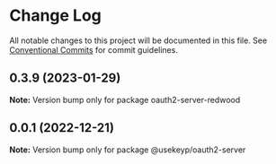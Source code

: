 # Change Log

All notable changes to this project will be documented in this file.
See [Conventional Commits](https://conventionalcommits.org) for commit guidelines.

## 0.3.9 (2023-01-29)

**Note:** Version bump only for package oauth2-server-redwood





## 0.0.1 (2022-12-21)

**Note:** Version bump only for package @usekeyp/oauth2-server
